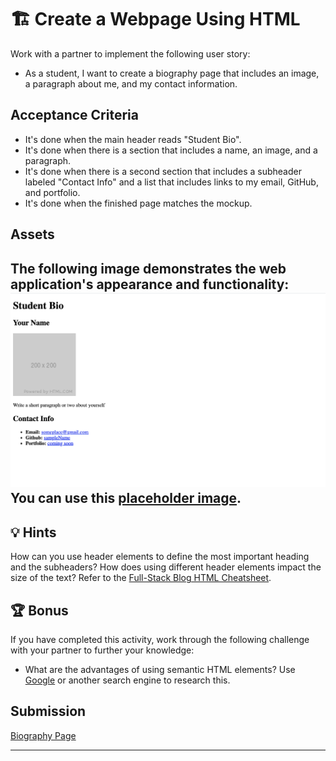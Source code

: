 # 🏗️ Create a Webpage Using HTML
Work with a partner to implement the following user story:
* As a student, I want to create a biography page that includes an image, a paragraph about me, and my contact information.

## Acceptance Criteria
* It's done when the main header reads "Student Bio".
* It's done when there is a section that includes a name, an image, and a paragraph.
* It's done when there is a second section that includes a subheader labeled "Contact Info" and a list that includes links to my email, GitHub, and portfolio.
* It's done when the finished page matches the mockup.

## Assets
The following image demonstrates the web application's appearance and functionality:
![Webpage titled "Student Bio" features "Your Name" heading, a spot for an image and bio, and a "Contact Info" section.](./assets/image-1.png)
You can use this [placeholder image](https://via.placeholder.com/200).
---

## 💡 Hints
How can you use header elements to define the most important heading and the subheaders? How does using different header elements impact the size of the text?
Refer to the [Full-Stack Blog HTML Cheatsheet](https://coding-boot-camp.github.io/full-stack/html/html-cheatsheet).

## 🏆 Bonus
If you have completed this activity, work through the following challenge with your partner to further your knowledge:
* What are the advantages of using semantic HTML elements?
Use [Google](https://www.google.com) or another search engine to research this.

## Submission
[Biography Page](https://bslockhart.github.io/Class-Activity-01-HTML)

---
